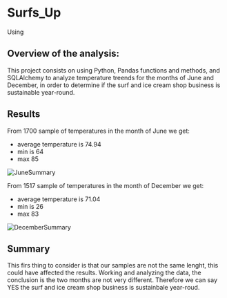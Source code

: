 # Surfs_Up
Using 


## Overview of the analysis: 

This project consists on using Python, Pandas functions and methods, and SQLAlchemy to analyze temperature treends for the months of June and December, in order to determine if the surf and ice cream shop business is sustainable year-round.

## Results

From 1700 sample of temperatures in the month of June we get:
- average temperature is 74.94 
- min is 64 
- max 85

![JuneSummary](https://user-images.githubusercontent.com/37987602/142750933-1fb172de-84d2-4f4d-91b5-70427853efca.png)


From 1517 sample of temperatures in the month of December we get:
- average temperature is 71.04 
- min is 26
- max 83

![DecemberSummary](https://user-images.githubusercontent.com/37987602/142750937-262eceee-ba12-44c6-ba41-8a75435916be.png)


## Summary

This firs thing to consider is that our samples are not the same lenght, this could have affected the results. Working and analyzing the data, the conclusion is the two months are not very different. Therefore we can say YES the surf and ice cream shop business is sustainbale year-roud.
